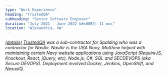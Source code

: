 ```yaml
---
type: "Work Experience"
heading: "TrustedQA"
subheading: "Senior Software Engineer"
duration: "July 2021 - June 2022 &#x00B7; 11 mos"
location: "Alexandria, VA"
---
```


<a class="no-tufte-underline" href="/trustedqa/"><i class="fa fa-info-circle" aria-hidden="true"/> (details)</a> <a href="https://trustedqa.com" target="_blank">TrustedQA</a> was a sub-contractor for Spalding who was a contractor for NavAir. NavAir is the USA Navy. Matthew helped with maintaining certain Navy website applications using JavaScript (RequireJS, Knockout, React, jQuery,
etc), Node.js, C#, SQL and SECDEVOPS (aka Secure DEVOPS). Deployment involved Docker, Jenkins, OpenShift, and NexusIQ.

